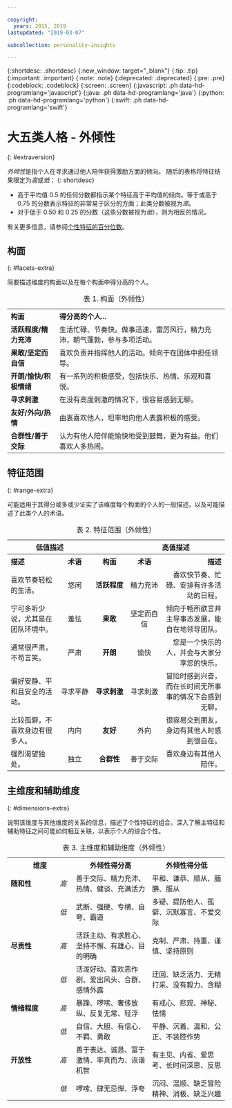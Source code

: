 ```yaml
---

copyright:
  years: 2015, 2019
lastupdated: "2019-03-07"

subcollection: personality-insights

---
```


{:shortdesc: .shortdesc}
{:new_window: target="_blank"}
{:tip: .tip}
{:important: .important}
{:note: .note}
{:deprecated: .deprecated}
{:pre: .pre}
{:codeblock: .codeblock}
{:screen: .screen}
{:javascript: .ph data-hd-programlang='javascript'}
{:java: .ph data-hd-programlang='java'}
{:python: .ph data-hd-programlang='python'}
{:swift: .ph data-hd-programlang='swift'}

# 大五类人格 - 外倾性
{: #extraversion}

*外倾性*是指个人在寻求通过他人陪伴获得激励方面的倾向。
随后的表格将特征结果限定为*高*或*低*：
{: shortdesc}

-   高于平均值 0.5 的任何分数都指示某个特征高于平均值的倾向。等于或高于 0.75 的分数表示特征的非常易于区分的方面；此类分数被视为*高*。
-   对于低于 0.50 和 0.25 的分数（这些分数被视为*低*），则为相反的情况。

有关更多信息，请参阅[个性特征的百分位数](/docs/services/personality-insights?topic=personality-insights-numeric#percentiles)。

## 构面
{: #facets-extra}

简要描述维度的构面以及在每个构面中得分高的个人。

<table>
  <caption>表 1. 构面（外倾性）</caption>
  <tr>
    <th style="text-align:left">构面</th>
    <th style="text-align:left">得分高的个人...</th>
  </tr>
  <tr>
    <td><strong>活跃程度/精力充沛</strong></td>
    <td>生活忙碌、节奏快。做事迅速，雷厉风行，精力充沛，朝气蓬勃，参与多项活动。</td>
  </tr>
  <tr>
    <td><strong>果敢/坚定而自信</strong></td>
    <td>喜欢负责并指挥他人的活动。倾向于在团体中担任领导。</td>
  </tr>
  <tr>
    <td><strong>开朗/愉快/积极情绪</strong></td>
    <td>有一系列的积极感受，包括快乐、热情、乐观和喜悦。</td>
  </tr>
  <tr>
    <td><strong>寻求刺激</strong></td>
    <td>在没有高度刺激的情况下，很容易感到无聊。</td>
  </tr>
  <tr>
    <td><strong>友好/外向/热情</strong></td>
    <td>由衷喜欢他人，坦率地向他人表露积极的感受。</td>
  </tr>
  <tr>
    <td><strong>合群性/善于交际</strong></td>
    <td>认为有他人陪伴能愉快地受到鼓舞，更为有益。他们喜欢人多热闹。</td>
  </tr>
</table>

## 特征范围
{: #range-extra}

可能适用于其得分或多或少证实了该维度每个构面的个人的一般描述，以及可能描述了此类个人的术语。

<table summary="对于每行中间列中列出的构面，前两列提供构面得分较低的个人的描述和术语，后两列提供构面得分较高的个人的术语和描述。">
  <caption>表 2. 特征范围（外倾性）</caption>
  <tr>
    <th id="lowValue" colspan="2" style="text-align:center">
低值描述</th>
    <th id="blank"></th>
    <th id="highValue" colspan="2" style="text-align:center">
高值描述</th>
  </tr>
  <tr>
    <th id="lowDescription" headers="lowValue" style="text-align:left; width:23%">
描述</th>
    <th id="lowTerm" headers="lowValue" style="text-align:center; width:16%">
术语</th>
    <th id="facet" headers="blank" style="text-align:center; width:16%">
构面</th>
    <th id="highTerm" headers="highValue" style="text-align:center; width:16%">
术语</th>
    <th id="highDescription" headers="highValue" style="text-align:right">
描述</th>
  </tr>
  <tr>
    <td headers="lowValue lowDescription" style="text-align:left">
喜欢节奏轻松的生活。</td>
    <td headers="lowValue lowTerm" style="text-align:center">
悠闲</td>
    <td headers="blank facet" style="text-align:center">
      <strong>活跃程度</strong></td>
    <td headers="highValue highTerm" style="text-align:center">
精力充沛</td>
    <td headers="highValue highDescription" style="text-align:right">
喜欢快节奏、忙碌、安排有许多活动的日程。</td>
  </tr>
  <tr>
    <td headers="lowValue lowDescription" style="text-align:left">
宁可多听少说，尤其是在团队环境中。</td>
    <td headers="lowValue lowTerm" style="text-align:center">
羞怯</td>
    <td headers="blank facet" style="text-align:center">
      <strong>果敢</strong></td>
    <td headers="highValue highTerm" style="text-align:center">
坚定而自信</td>
    <td headers="highValue highDescription" style="text-align:right">
倾向于畅所欲言并主导事态发展，能自在地领导团队。</td>
  </tr>
  <tr>
    <td headers="lowValue lowDescription" style="text-align:left">
通常很严肃，不苟言笑。</td>
    <td headers="lowValue lowTerm" style="text-align:center">
严肃</td>
    <td headers="blank facet" style="text-align:center">
      <strong>开朗</strong></td>
    <td headers="highValue highTerm" style="text-align:center">
愉快</td>
    <td headers="highValue highDescription" style="text-align:right">
您是一个快乐的人，并会与大家分享您的快乐。</td>
  </tr>
  <tr>
    <td headers="lowValue lowDescription" style="text-align:left">
偏好安静、平和且安全的活动。</td>
    <td headers="lowValue lowTerm" style="text-align:center">
寻求平静</td>
    <td headers="blank facet" style="text-align:center">
      <strong>寻求刺激</strong></td>
    <td headers="highValue highTerm" style="text-align:center">
寻求刺激</td>
    <td headers="highValue highDescription" style="text-align:right">
冒险时感到兴奋，而在长时间无所事事的情况下会感到无聊。</td>
  </tr>
  <tr>
    <td headers="lowValue lowDescription" style="text-align:left">
比较孤僻，不喜欢身边有很多人。</td>
    <td headers="lowValue lowTerm" style="text-align:center">
内向</td>
    <td headers="blank facet" style="text-align:center">
      <strong>友好</strong></td>
    <td headers="highValue highTerm" style="text-align:center">
外向</td>
    <td headers="highValue highDescription" style="text-align:right">
很容易交到朋友，身边有其他人时感到很自在。</td>
  </tr>
  <tr>
    <td headers="lowValue lowDescription" style="text-align:left">
强烈渴望独处。</td>
    <td headers="lowValue lowTerm" style="text-align:center">
独立</td>
    <td headers="blank facet" style="text-align:center">
      <strong>合群性</strong></td>
    <td headers="highValue highTerm" style="text-align:center">
善于交际</td>
    <td headers="highValue highDescription" style="text-align:right">
喜欢身边有其他人陪伴。</td>
  </tr>
</table>

## 主维度和辅助维度
{: #dimensions-extra}

说明该维度与其他维度的关系的信息，描述了个性特征的组合。深入了解主特征和辅助特征之间可能如何相互关联，以表示个人的综合个性。

<table>
  <caption>表 3. 主维度和辅助维度（外倾性）</caption>
  <tr>
    <th colspan="2" style="width:30%">维度</th>
    <th style="width:35%">外倾性得分高</th>
    <th style="width:35%">外倾性得分低</th>
  </tr>
  <tr>
    <td style="text-align:left"><strong>随和性</strong></td>
    <td style="text-align:center"><em>高</em></td>
    <td> 善于交际、精力充沛、热情、健谈、充满活力</td>
    <td>平和、谦恭、顺从、腼腆、服从</td>
  </tr>
  <tr>
    <td></td>
    <td style="text-align:center"><em>低</em></td>
    <td>武断、强硬、专横、自夸、霸道</td>
    <td>多疑、提防他人、孤僻、沉默寡言、不爱交际</td>
  </tr>
  <tr>
    <td style="text-align:left"><strong>尽责性</strong></td>
    <td style="text-align:center"><em>高</em></td>
    <td>活跃主动、有求胜心、坚持不懈、有雄心、目的明确</td>
    <td>克制、严肃、持重、谨慎、坚持原则</td>
  </tr>
  <tr>
    <td></td>
    <td style="text-align:center"><em>低</em></td>
    <td>活泼好动、喜欢恶作剧、爱出风头、合群、感情外露</td>
    <td>迂回、缺乏活力、无精打采、没有毅力、含糊</td>
  </tr>
  <tr>
    <td style="text-align:left"><strong>情绪程度</strong></td>
    <td style="text-align:center"><em>高</em></td>
    <td>暴躁、啰嗦、奢侈放纵、反复无常、轻浮</td>
    <td>有戒心、悲观、神秘、怯懦</td>
  </tr>
  <tr>
    <td></td>
    <td style="text-align:center"><em>低</em></td>
    <td>自信、大胆、有信心、不羁、勇敢</td>
    <td>平静、沉着、温和、公正、不装腔作势</td>
  </tr>
  <tr>
    <td style="text-align:left"><strong>开放性</strong></td>
    <td style="text-align:center"><em>高</em></td>
    <td>善于表达、诚恳、富于激情、率真而为、诙谐机智</td>
    <td>有主见、内省、爱思考、长时间深思、反思</td>
  </tr>
  <tr>
    <td></td>
    <td style="text-align:center"><em>低</em></td>
    <td>啰嗦、肆无忌惮、浮夸</td>
    <td>沉闷、温顺、缺乏冒险精神、消极、缺乏兴趣</td>
  </tr>
</table>
